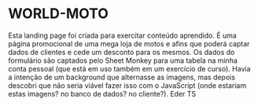 # WORLD-MOTO
Esta landing page foi criada para exercitar conteúdo aprendido.
É uma página promocional de uma mega loja de motos e afins que poderá captar dados de clientes e cede um desconto para os mesmos.
Os dados do formulário são captados pelo Sheet Monkey para uma tabela na minha conta pessoal (que está em uso também em um exercício de curso).
Havia a intenção de um background que alternasse as imagens, mas depois descobri que não seria viável fazer isso com o JavaScript (onde estariam estas imagens? no banco de dados? no cliente?).
Eder TS
